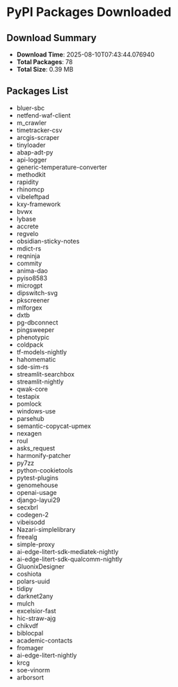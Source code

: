 # PyPI Packages Downloaded

## Download Summary
- **Download Time**: 2025-08-10T07:43:44.076940
- **Total Packages**: 78
- **Total Size**: 0.39 MB

## Packages List
- bluer-sbc
- netfend-waf-client
- m_crawler
- timetracker-csv
- arcgis-scraper
- tinyloader
- abap-adt-py
- api-logger
- generic-temperature-converter
- methodkit
- rapidity
- rhinomcp
- vibeleftpad
- kxy-framework
- bvwx
- lybase
- accrete
- regvelo
- obsidian-sticky-notes
- mdict-rs
- reqninja
- commity
- anima-dao
- pyiso8583
- microgpt
- dipswitch-svg
- pkscreener
- mlforgex
- dxtb
- pg-dbconnect
- pingsweeper
- phenotypic
- coldpack
- tf-models-nightly
- hahomematic
- sde-sim-rs
- streamlit-searchbox
- streamlit-nightly
- qwak-core
- testapix
- pomlock
- windows-use
- parsehub
- semantic-copycat-upmex
- nexagen
- roul
- asks_request
- harmonify-patcher
- py7zz
- python-cookietools
- pytest-plugins
- genomehouse
- openai-usage
- django-layui29
- secxbrl
- codegen-2
- vibeisodd
- Nazari-simplelibrary
- freealg
- simple-proxy
- ai-edge-litert-sdk-mediatek-nightly
- ai-edge-litert-sdk-qualcomm-nightly
- GluonixDesigner
- coshiota
- polars-uuid
- tidipy
- darknet2any
- mulch
- excelsior-fast
- hic-straw-ajg
- chikvdf
- biblocpal
- academic-contacts
- fromager
- ai-edge-litert-nightly
- krcg
- soe-vinorm
- arborsort
